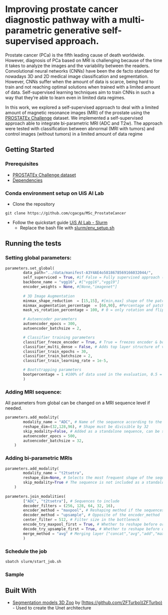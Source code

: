 # Improving prostate cancer diagnostic pathway with a multi-parametric generative self-supervised approach.

Prostate cancer (PCa) is the fifth leading cause of death worldwide. However, diagnosis of PCa based on MRI is challenging because of the time it takes to analyze the images and the variability between the readers. 
Convolutional neural networks (CNNs) have been the de facto standard for nowadays 3D and 2D medical image classification and segmentation. However, CNNs suffer when the amount of data is scarce, being hard to train and not reaching optimal solutions when trained with a limited amount of data. Self-supervised learning techniques aim to train CNNs in such a way that they’re able to learn even in limited data regimes.

In this work, we explored a self-supervised approach to deal with a limited amount of magnetic resonance images (MRI) of the prostate using the [PROSTATEx Challenge](https://wiki.cancerimagingarchive.net/pages/viewpage.action?pageId=23691656) dataset.
We implemented a self-supervised approach able to integrate bi-parametric MRI (ADC and T2w). 
The approach were tested with classification between abnormal (MRI with tumors) and control images (without tumors) in a limited amount of data regime

## Getting Started

### Prerequisites
   - [PROSTATEx Challenge dataset](https://wiki.cancerimagingarchive.net/pages/viewpage.action?pageId=23691656)
   - [Dependencies](slurm/conda_env.yaml)

### Conda environment setup on UiS AI Lab

   - Clone the repository
   
    git clone https://github.com/cgacga/MSc_ProstateCancer

   - Follow the quickstart guide [UiS AI Lab - Slurm](https://github.com/tlinjordet/gpu_ux_uis#environment-setup-script)
     - Replace the bash file with [slurm/env_setup.sh](slurm/env_setup.sh)

## Running the tests

### Setting global parameters:
```python
parameters.set_global(
        data_path="../data/manifest-A3Y4AE4o5818678569166032044/", 
        self_superviced = True, #if False = Fully supervised approach (No augmentation and training of autoencoder, unless specified otherwise on a MRI sequence level)
        backbone_name = "vgg16", #["vgg16","vgg19"]
        encoder_weights = None, #[None,"imagenet"]
        
        # 3D Image Augmentation
        minmax_shape_reduction  = [15,15], #[min,max] shape of the patch, if min != max a random integer in the interval is chosen.
        minmax_augmentation_percentage  = [60,90], #Percentage of patches to augment across patients
        mask_vs_rotation_percentage = 100, # 0 = only rotation and flipping, 100 = only masking

        # Autoencoder parameters
        autoencoder_epocs = 300,
        autoencoder_batchsize = 2,

        # Classifier training parameters
        classifier_freeze_encoder = True, # True = freezes encoder & bottleneck (Linear probing), False = Fine-tuning
        classifier_multi_dense = False, # Adds top layer structure of vggnet (4096 x2)
        classifier_train_epochs = 30,
        classifier_train_batchsize = 2,
        classifier_train_learning_rate = 1e-5,          

        # Bootstrapping parameters
        bootpercentage = 1 #100% of data used in the evaluation, 0.5 = 50% used
        )
```

### Adding MRI sequence:
  All parameters from global can be changed on a MRI sequence level if needed.

```python
parameters.add_modality(
        modality_name = "ADC", # Name of the sequence according to the "Series Description" in the metadata file
        reshape_dim=(32,128,96), # Shape must be divisible by 32
        skip_modality=False, # Added as a standalone sequence, can be skipped if multiple sequences are added
        autoencoder_epocs = 500,
        autoencoder_batchsize = 32,
    )
```

### Adding bi-parametric MRIs
```python
parameters.add_modality(
        modality_name = "t2tsetra", 
        reshape_dim=None, # Selects the most frequent shape of the sequences
        skip_modality=True # The sequence is not included as a standalone model
    )
    
parameters.join_modalities( 
        ["ADC", "t2tsetra"], # Sequences to include
        decoder_filters = (256, 128, 64, 32, 16),
        encoder_method = "maxpool", # Reshaping method if the sequences does not have equal shape, must be one of either up = ["upsample","transpose","padd"] or down = ["maxpool","avgpool","reshape", "crop"]
        decoder_method = "upsample", # Opposite of the encoder_method
        center_filter = 512, # Filter size in the bottleneck
        encode_try_maxpool_first = True, # Whether to reshape before or after the final maxpooling layer before the bottleneck
        decode_try_upsample_first = True, # Whether to reshape before or after the first upsampling layer after the bottleneck
        merge_method = "avg" # Merging layer ["concat","avg","add","max","multiply"]
        )
```

### Schedule the job

```bash
sbatch slurm/start_job.sh
```

### Sample

## Built With
   - [Segmentation models 3D Zoo](https://github.com/ZFTurbo/segmentation_models_3D) by [https://github.com/ZFTurbo](ZFTurbo) - Used to create the Unet architecture
